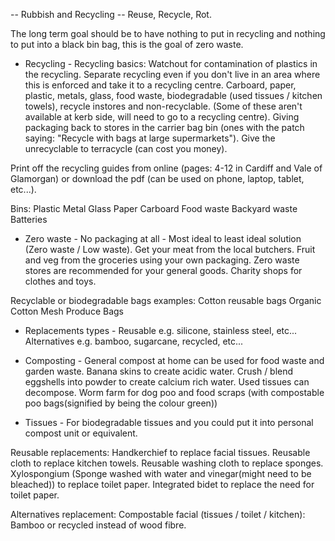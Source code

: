 
-- Rubbish and Recycling --
Reuse, Recycle, Rot.

The long term goal should be to have nothing to put in recycling and nothing to put into a black bin bag, this is the goal of zero waste.

- Recycling -
Recycling basics:
Watchout for contamination of plastics in the recycling.
Separate recycling even if you don't live in an area where this is enforced and take it to a recycling centre.
Carboard, paper, plastic, metals, glass, food waste, biodegradable (used tissues / kitchen towels), recycle instores and non-recyclable. (Some of these aren't available at kerb side, will need to go to a recycling centre).
Giving packaging back to stores in the carrier bag bin (ones with the patch saying: "Recycle with bags at large supermarkets").
Give the unrecyclable to terracycle (can cost you money).

Print off the recycling guides from online (pages: 4-12 in Cardiff and Vale of Glamorgan) or download the pdf (can be used on phone, laptop, tablet, etc...).

Bins:
Plastic
Metal
Glass
Paper
Carboard
Food waste
Backyard waste
Batteries

- Zero waste -
No packaging at all - Most ideal to least ideal solution (Zero waste / Low waste).
Get your meat from the local butchers.
Fruit and veg from the groceries using your own packaging.
Zero waste stores are recommended for your general goods.
Charity shops for clothes and toys.

Recyclable or biodegradable bags examples:
Cotton reusable bags
Organic Cotton Mesh Produce Bags

- Replacements types -
Reusable e.g. silicone, stainless steel, etc...
Alternatives e.g. bamboo, sugarcane, recycled, etc...

- Composting -
General compost at home can be used for food waste and garden waste.
Banana skins to create acidic water.
Crush / blend eggshells into powder to create calcium rich water.
Used tissues can decompose.
Worm farm for dog poo and food scraps (with compostable poo bags(signified by being the colour green))

- Tissues -
For biodegradable tissues and you could put it into personal compost unit or equivalent.

Reusable replacements:
Handkerchief to replace facial tissues.
Reusable cloth to replace kitchen towels.
Reusable washing cloth to replace sponges.
Xylospongium (Sponge washed with water and vinegar(might need to be bleached)) to replace toilet paper.
Integrated bidet to replace the need for toilet paper.

Alternatives replacement:
Compostable facial (tissues / toilet / kitchen):
Bamboo or recycled instead of wood fibre.
